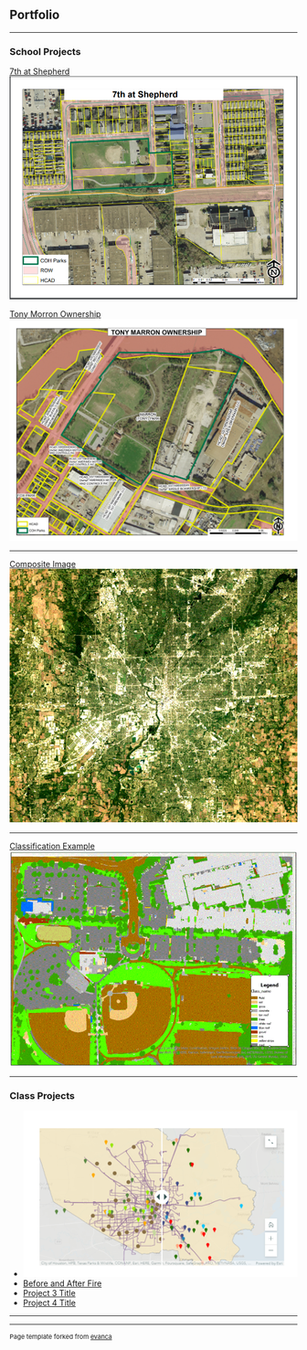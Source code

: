 ## Portfolio

---

### School Projects 

[7th at Shepherd](http://example.com/)
<img src="images/7th_sheperd.PNG?raw=true"/>

[Tony Morron Ownership](pdf/sample_presentation.pdf)
<img src="pdf/TONY MARRON OWNERSHIP.pdf?raw=true"/>

---
[Composite Image](/pdf/sample_presentation.pdf)
<img src="images/feature.GIF?raw=true"/>

---
[Classification Example](http://example.com/)
<img src="images/Classification.GIF?raw=true"/>

---

### Class Projects
- [![Healthy Food Access in Harris County Story Map](images/HealthyFoodAccess.PNG)](https://storymaps.arcgis.com/stories/ac434c4685304321a18f47bd3c0dffcd)
- [Before and After Fire](https://alejandraslopezcamero.users.earthengine.app/view/before-and-after-fire)
- [Project 3 Title](http://example.com/)
- [Project 4 Title](http://example.com/)

---




---
<p style="font-size:11px">Page template forked from <a href="https://github.com/evanca/quick-portfolio">evanca</a></p>
<!-- Remove above link if you don't want to attibute -->
